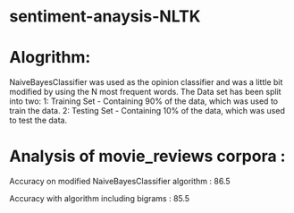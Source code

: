 # sentiment-anaysis-NLTK

# Alogrithm:
  NaiveBayesClassifier was used as the opinion classifier and was a little bit modified by using the N most frequent words.
  The Data set has been split into two:
  1: Training Set - Containing 90% of the data, which was used to train the data.
  2: Testing Set - Containing 10% of the data, which was used to test the data.
 
# Analysis of movie_reviews corpora :
 Accuracy on modified NaiveBayesClassifier algorithm : 86.5

 Accuracy with algorithm including bigrams : 85.5
 
